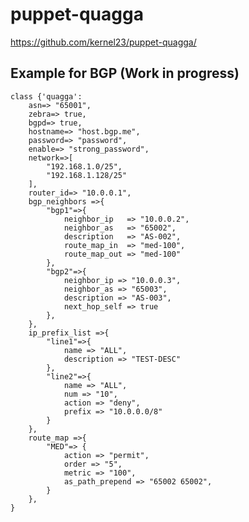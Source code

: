 puppet-quagga
=============

https://github.com/kernel23/puppet-quagga/

## Example for BGP (Work in progress)

	class {'quagga':
		asn=> "65001",
		zebra=> true,
		bgpd=> true,
		hostname=> "host.bgp.me",
		password=> "password",
		enable=> "strong_password",
		network=>[
			"192.168.1.0/25",
			"192.168.1.128/25"
		],
		router_id=> "10.0.0.1",
		bgp_neighbors =>{
			"bgp1"=>{
				neighbor_ip   => "10.0.0.2",
				neighbor_as   => "65002",
				description   => "AS-002",
				route_map_in  => "med-100",
				route_map_out => "med-100"
			},
			"bgp2"=>{
				neighbor_ip => "10.0.0.3",
				neighbor_as => "65003",
				description => "AS-003",
				next_hop_self => true
			},
		},
		ip_prefix_list =>{
			"line1"=>{
				name => "ALL",
				description => "TEST-DESC"
			},
			"line2"=>{
				name => "ALL",
				num => "10",
				action => "deny",
				prefix => "10.0.0.0/8"
			}
		},
		route_map =>{
			"MED"=> {
				action => "permit",
				order => "5",
				metric => "100",
				as_path_prepend => "65002 65002",
			}
		},
	}

